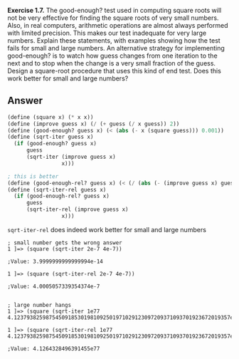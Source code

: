 **Exercise 1.7.**  The good-enough? test used in computing square roots will not be very effective for finding the square roots of very small numbers. Also, in real computers, arithmetic operations are almost always performed with limited precision. This makes our test inadequate for very large numbers. Explain these statements, with examples showing how the test fails for small and large numbers. An alternative strategy for implementing good-enough? is to watch how guess changes from one iteration to the next and to stop when the change is a very small fraction of the guess. Design a square-root procedure that uses this kind of end test. Does this work better for small and large numbers?

## Answer
```scheme
(define (square x) (* x x))
(define (improve guess x) (/ (+ guess (/ x guess)) 2))
(define (good-enough? guess x) (< (abs (- x (square guess))) 0.001))
(define (sqrt-iter guess x)
  (if (good-enough? guess x)
      guess
      (sqrt-iter (improve guess x)
                 x)))

; this is better
(define (good-enough-rel? guess x) (< (/ (abs (- (improve guess x) guess)) guess) 0.001))
(define (sqrt-iter-rel guess x)
  (if (good-enough-rel? guess x)
      guess
      (sqrt-iter-rel (improve guess x)
                 x)))
```

`sqrt-iter-rel` does indeed work better for small and large numbers
```
; small number gets the wrong answer
1 ]=> (square (sqrt-iter 2e-7 4e-7))

;Value: 3.9999999999999994e-14

1 ]=> (square (sqrt-iter-rel 2e-7 4e-7))

;Value: 4.0005057339354374e-7


; large number hangs
1 ]=> (square (sqrt-iter 1e77 4.12379382598754509185301981092501971029123097209371093701923672019357e77))

1 ]=> (square (sqrt-iter-rel 1e77 4.12379382598754509185301981092501971029123097209371093701923672019357e77))

;Value: 4.1264328496391455e77


```


